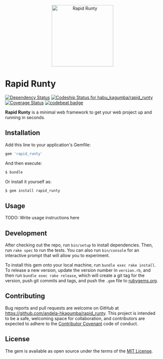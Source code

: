 <div style="text-align:center;">
<a href="http://bukly.herokuapp.com"><img src="http://res.cloudinary.com/habu-kagumba/image/upload/v1470398003/rapid_runty_dpkdaq.svg" alt="Rapid Runty" width="200"></a>
</div>


# Rapid Runty

 [![Dependency Status](https://gemnasium.com/badges/bitbucket.org/habu_kagumba/rapid_runty.svg)](https://gemnasium.com/bitbucket.org/habu_kagumba/rapid_runty) [ ![Codeship Status for habu_kagumba/rapid_runty](https://codeship.com/projects/f506dfd0-3e2e-0134-298e-365d6082cf0e/status?branch=master) ](https://codeship.com/projects/167314) [![Coverage Status](https://coveralls.io/repos/bitbucket/habu_kagumba/rapid_runty/badge.svg?branch=master)](https://coveralls.io/bitbucket/habu_kagumba/rapid_runty?branch=master) [![codebeat badge](https://codebeat.co/badges/1c48e76c-c7c7-484a-a5d5-7c397b4fb429)](https://codebeat.co/projects/bitbucket-org-habu_kagumba-rapid_runty)

**Rapid Runty** is a minimal web framework to get your web project up and running in seconds.

## Installation

Add this line to your application's Gemfile:

```ruby
gem 'rapid_runty'
```

And then execute:

```bash
$ bundle
```

Or install it yourself as:

```bash
$ gem install rapid_runty
```

## Usage

TODO: Write usage instructions here

## Development

After checking out the repo, run `bin/setup` to install dependencies. Then, run `rake spec` to run the tests. You can also run `bin/console` for an interactive prompt that will allow you to experiment.

To install this gem onto your local machine, run `bundle exec rake install`. To release a new version, update the version number in `version.rb`, and then run `bundle exec rake release`, which will create a git tag for the version, push git commits and tags, and push the `.gem` file to [rubygems.org](https://rubygems.org).

## Contributing

Bug reports and pull requests are welcome on GitHub at https://github.com/andela-hkagumba/rapid_runty. This project is intended to be a safe, welcoming space for collaboration, and contributors are expected to adhere to the [Contributor Covenant](http://contributor-covenant.org) code of conduct.


## License

The gem is available as open source under the terms of the [MIT License](http://opensource.org/licenses/MIT).

